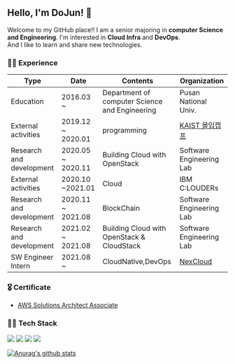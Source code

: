 ## Hello, I'm DoJun! 👋     
Welcome to my GitHub place!! I am a senior majoring in **computer Science and Engineering**. I'm interested in **Cloud Infra** and **DevOps**.   
And I like to learn and share new technologies.    

### 🚶‍♂ Experience

|Type|Date|Contents|Organization|
|---|---|---|---|
|Education|2016.03 ~ |Department of computer Science and Engineering|Pusan National Univ.|
|External activities|2019.12 ~ 2020.01|programming|[KAIST 몰입캡프](https://www.madcamp.io/)|
|Research and development|2020.05 ~ 2020.11|Building Cloud with OpenStack|Software Engineering Lab|
|External activities|2020.10 ~2021.01|Cloud|IBM C:LOUDERs|
|Research and development|2020.11 ~ 2021.08|BlockChain|Software Engineering Lab|
|Research and development|2021.02 ~ 2021.08|Building Cloud with OpenStack & CloudStack|Software Engineering Lab|
|SW Engineer Intern|2021.08 ~ |CloudNative,DevOps|[NexCloud](https://www.nexcloud.co.kr/)|


### 🎖 Certificate
+ [AWS Solutions Architect Associate](https://github.com/DoJun-Park/AWS-SAA)


### 👨‍💻 Tech Stack 
<img src="https://img.shields.io/badge/%20-Python-purple"/></a>
<img src="https://img.shields.io/badge/%20-Django-yellow"/></a>
<img src="https://img.shields.io/badge/%20-Openstack-green"/></a>
<img src="https://img.shields.io/badge/%20-Terraform-blue"/></a>     

[![Anurag's github stats](https://github-readme-stats.vercel.app/api?username=DoJun-Park)](https://github.com/anuraghazra/github-readme-stats)
